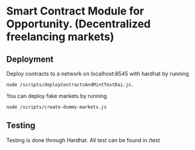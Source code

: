 # Smart Contract Module for Opportunity.  (Decentralized freelancing markets)


## Deployment ##
Deploy contracts to a network on localhost:8545 with hardhat by running

```shell
node /scripts/deployContractsAndMintTestDai.js.
```

You can deploy fake markets by running
```shell
node /scripts/create-dummy-markets.js
```

## Testing ##
Testing is done through Hardhat.  All test can be found in /test
